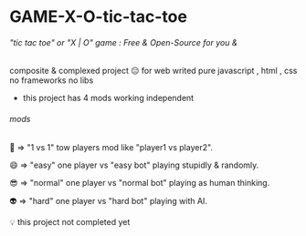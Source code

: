 # GAME-X-O-tic-tac-toe
 
###### "tic tac toe" or "X | O" game : Free & Open-Source for you &amp;

composite & complexed project :expressionless: for web writed pure javascript , html , css
no frameworks no libs
 
* this project has 4 mods working independent

###### mods 
:couple: => "1 vs 1" tow players mod like "player1 vs player2".

:smile: => "easy" one player vs "easy bot" playing stupidly & randomly.

:sunglasses: => "normal" one player vs "normal bot" playing as human thinking.

:alien: => "hard" one player vs "hard bot" playing with AI.


:bulb: this project not completed yet 
